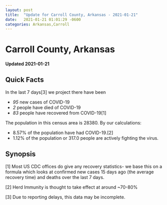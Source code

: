 ```yaml
---
layout: post
title:  "Update for Carroll County, Arkansas - 2021-01-21"
date:   2021-01-21 01:01:29 -0600
categories: Arkansas,Carroll
---
```


# Carroll County, Arkansas
#### Updated 2021-01-21

## Quick Facts

In the last 7 days[3] we project there have been
- *95* new cases of COVID-19
- *2* people have died of COVID-19
- *83* people have recovered from COVID-19[1]

The population in this census area is 28380. By our calculations:
- 8.57% of the population have had COVID-19.[2]
- 1.12% of the population or 317.0 people are actively fighting the virus.

## Synopsis




[1] Most US CDC offices do give any recovery statistics- we base this on a formula which looks at confirmed new cases
15 days ago (the average recovery time) and deaths over the last 7 days.

[2] Herd Immunity is thought to take effect at around ~70-80%

[3] Due to reporting delays, this data may be incomplete.
 
    